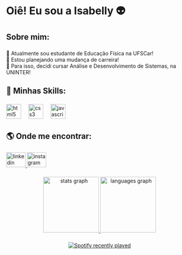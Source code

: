 <h1 align="left">Oiê! Eu sou a Isabelly 👽</h1>

###

<h2 align="left">Sobre mim:</h2>

###

<p align="left">🔭 Atualmente sou estudante de Educação Física na UFSCar!<br>🤔 Estou planejando uma mudança de carreira!<br>💬 Para isso, decidi cursar Análise e Desenvolvimento de Sistemas, na UNINTER!</p>

###

<h2 align="left">🚀 Minhas Skills:</h2>

###

<div align="left">
  <img src="https://cdn.jsdelivr.net/gh/devicons/devicon/icons/html5/html5-original.svg" height="40" alt="html5 logo"  />
  <img width="12" />
  <img src="https://cdn.jsdelivr.net/gh/devicons/devicon/icons/css3/css3-original.svg" height="40" alt="css3 logo"  />
  <img width="12" />
  <img src="https://cdn.jsdelivr.net/gh/devicons/devicon/icons/javascript/javascript-original.svg" height="40" alt="javascript logo"  />
</div>

###

<h2 align="left">🌎 Onde me encontrar:</h2>

###

<div align="left">
  <a href="https://www.linkedin.com/in/isabelly-pereira-neto/" target="_blank">
    <img src="https://raw.githubusercontent.com/maurodesouza/profile-readme-generator/master/src/assets/icons/social/linkedin/default.svg" width="52" height="40" alt="linkedin logo"  />
  </a>
  <a href="https://www.instagram.com/umaisaduasbeli/" target="_blank">
    <img src="https://raw.githubusercontent.com/maurodesouza/profile-readme-generator/master/src/assets/icons/social/instagram/default.svg" width="52" height="40" alt="instagram logo"  />

</div>

###

<div align="center">
  <img src="https://github-readme-stats.vercel.app/api?username=umaisaduasbeli&hide_title=false&hide_rank=false&show_icons=true&include_all_commits=true&count_private=true&disable_animations=true&theme=blue-green&locale=pt-br&hide_border=false&order=1" height="150" alt="stats graph"  />
  <img src="https://github-readme-stats.vercel.app/api/top-langs?username=umaisaduasbeli&locale=pt-br&hide_title=false&layout=compact&card_width=320&langs_count=5&theme=blue-green&hide_border=false&order=2" height="150" alt="languages graph"  />
</div>

###

<div align="center">
  <a href="https://open.spotify.com/user/227ozu5el4spipyzphhfp3ikq">
    <img src="https://spotify-recently-played-readme.vercel.app/api?user=227ozu5el4spipyzphhfp3ikq&count=5&unique=false" alt="Spotify recently played"  />
  </a>
</div>

###
